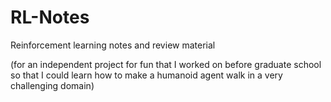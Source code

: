 # RL-Notes
Reinforcement learning notes and review material 

(for an independent project for fun that I worked on before graduate school so that I could learn how to make a humanoid agent walk in a very challenging domain)
